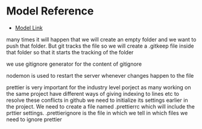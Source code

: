 # Model Reference 
- [Model Link](https://app.eraser.io/workspace/HT6FQB8prIWyBYtLDVVv?origin=share)


many times it will happen that we will create an empty folder and we want to push that folder. But git tracks the file so we will create a .gitkeep file inside that folder so that it starts the tracking of the folder

we use gitignore generator for the content of gitignore 

nodemon is used to restart the server whenever changes happen to the file

prettier is very important for the industry level porject as many working on the same project have different ways of giving indexing to lines etc to resolve these conflicts in github we need to initialize its settings earlier in the project. We need to create a file named .prettierrc which will include the prttier settings. 
.prettierignore is the file in which we tell in which files we need to ignore prettier 